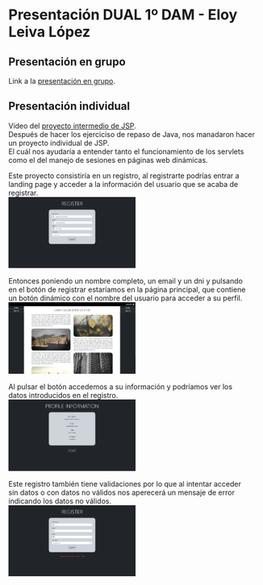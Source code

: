 # Presentación DUAL 1º DAM - Eloy Leiva López

## Presentación en grupo
Link a la [presentación en grupo](https://www.canva.com/design/DAGGN6EK2kc/HYAimlMYs5RSJxU7h1lwqw/view?utm_content=DAGGN6EK2kc&utm_campaign=designshare&utm_medium=link&utm_source=editor).

## Presentación individual
Vídeo del [proyecto intermedio de JSP](https://youtu.be/Ixd1xm60gYE).  
Después de hacer los ejerciciso de repaso de Java, nos manadaron hacer un proyecto individual de JSP.  
El cuál nos ayudaría a entender tanto el funcionamiento de los servlets como el del manejo de sesiones en páginas web dinámicas.  

Este proyecto consistiría en un registro, al registrarte podrías entrar a  
landing page y acceder a la información del usuario que se acaba de  
registrar.  
<img src="./images/register.png" style="width: 50%;"></img>

Entonces poniendo un nombre completo, un email y un dni y pulsando  
en el botón de registrar estaríamos en la página principal, que contiene  
un botón dinámico con el nombre del usuario para acceder a su perfil.  
<img src="./images/home.png" style="width: 50%;"></img>

Al pulsar el botón accedemos a su información y podríamos ver los  
datos introducidos en el registro.  
<img src="./images/profile.png" style="width: 50%;"></img>

Este registro también tiene validaciones por lo que al intentar acceder  
sin datos o con datos no válidos nos aperecerá un mensaje de error  
indicando los datos no válidos.  
<img src="./images/error.png" style="width: 50%;"></img>
